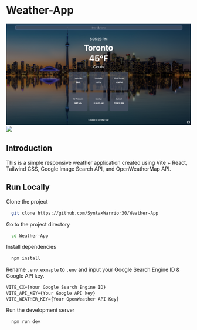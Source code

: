# Weather-App

<img width='800' src="./public/UserInterface.png"/>
<img height='500' src="./public/MobileUserInterface.gif"/>

## Introduction
This is a simple responsive weather application created using Vite + React, Tailwind CSS, Google Image Search API, and OpenWeatherMap API. </br>

## Run Locally
Clone the project
```bash
  git clone https://github.com/SyntaxWarrior30/Weather-App
```
Go to the project directory
```bash
  cd Weather-App
```
Install dependencies
```bash
  npm install
```
Rename `.env.exmaple` to `.env` and input your Google Search Engine ID & Google API key. </br>
```
VITE_CX={Your Google Search Engine ID}
VITE_API_KEY={Your Google API key}
VITE_WEATHER_KEY={Your OpenWeather API Key}
```
Run the development server
```bash
  npm run dev
```


